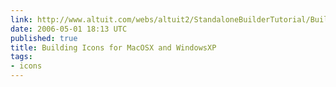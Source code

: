 ```yaml
---
link: http://www.altuit.com/webs/altuit2/StandaloneBuilderTutorial/BuildingIconsforMacOSXandWindowsXP.htm
date: 2006-05-01 18:13 UTC
published: true
title: Building Icons for MacOSX and WindowsXP
tags:
- icons
---
```



